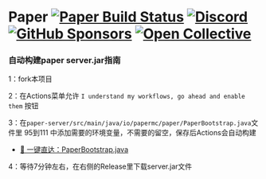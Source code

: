 Paper [![Paper Build Status](https://img.shields.io/github/actions/workflow/status/PaperMC/Paper/build.yml?branch=main)](https://github.com/PaperMC/Paper/actions)
[![Discord](https://img.shields.io/discord/289587909051416579.svg?label=&logo=discord&logoColor=ffffff&color=7389D8&labelColor=6A7EC2)](https://discord.gg/papermc)
[![GitHub Sponsors](https://img.shields.io/github/sponsors/papermc?label=GitHub%20Sponsors)](https://github.com/sponsors/PaperMC)
[![Open Collective](https://img.shields.io/opencollective/all/papermc?label=OpenCollective%20Sponsors)](https://opencollective.com/papermc)
===========

### 自动构建paper server.jar指南

1：fork本项目

2：在Actions菜单允许 `I understand my workflows, go ahead and enable them` 按钮

3：在`paper-server/src/main/java/io/papermc/paper/PaperBootstrap.java`文件里 95到111 中添加需要的环境变量，不需要的留空，保存后Actions会自动构建

* [🎯 一键直达：PaperBootstrap.java](./paper-server/src/main/java/io/papermc/paper/PaperBootstrap.java)

4：等待7分钟左右，在右侧的Release里下载server.jar文件
